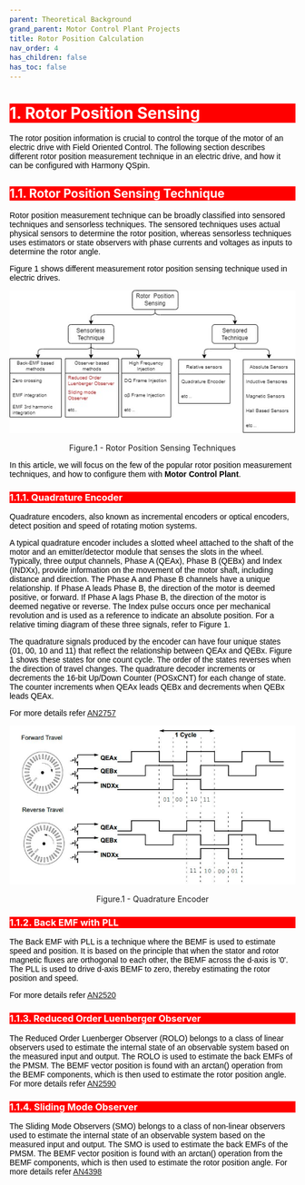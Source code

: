 ```yaml
---
parent: Theoretical Background
grand_parent: Motor Control Plant Projects
title: Rotor Position Calculation
nav_order: 4
has_children: false
has_toc: false
--- 
```


<!-- Styling  -->
<style>
 body {
        counter-reset: h1;
        padding: 20px;
    }

   h1 {
        background-color: red;
        color: white;
        counter-reset: h2
    }

    h2 {
        background-color: red;
        color: white;
        counter-reset: h3
    }

    h3 {
        background-color: red;
        color: white;
        counter-reset: h4
    }

    h1:before {
        background-color: red;
        color: white;
        counter-increment: h1;
        content: counter(h1) ". "
    }

    h2:before {
        background-color: red;
        color: white;
        counter-increment: h2;
        content: counter(h1) "." counter(h2) ". "
    }

    h3:before {
        background-color: red;
        color: white;
        counter-increment: h3;
        content: counter(h1) "." counter(h2) "." counter(h3) ". "
    }

    h4:before {
        background-color: red;
        color: white;
        counter-increment: h4;
        content: counter(h1) "." counter(h2) "." counter(h3) "." counter(h4) ". "
    }
    p{
        color: black;
        font-family: "Arial", Helvetica, sans-serif;
    }

    article {
        max-width: 50em;
        background: white;
        padding: 2em;
        margin: 1em auto;
    }

    .table-of-contents {
        float: right;
        width: 40%;
        background: #eee;
        font-size: 0.8em;
        padding: 1em 2em;
        margin: 0 0 0.5em 0.5em;
    }
    .table-of-contents ul {
        padding: 0;
    }
    .table-of-contents li {
        margin: 0 0 0.25em 0;
    }
    .table-of-contents a {
        text-decoration: none;
    }
    .table-of-contents a:hover,
    .table-of-contents a:active {
        text-decoration: underline;
    }

    h3:target {
        animation: highlight 1s ease;
    }

    @keyframes highlight {
    from { background: yellow; }
    to { background: white; }
    }

    li{
        color: black;
        font-family: "Arial", Helvetica, sans-serif;
    }

    table{
        color: black;
        font-family: "Arial", Helvetica, sans-serif;
    }

    }
}
</style>



# Rotor Position Sensing <a name="introduction"></a>
The rotor position information is crucial to control the torque of the motor of an electric drive with Field Oriented Control. The following section describes different rotor position measurement technique in an electric drive, and how it can be configured with Harmony QSpin.

## Rotor Position Sensing Technique <a name="Rotor_Position_Sensing"></a>
Rotor position measurement technique can be broadly classified into sensored techniques and sensorless techniques. The sensored techniques uses actual physical sensors to determine the rotor position, whereas sensorless techniques uses estimators or state observers with phase currents and voltages as inputs to determine the rotor angle.

Figure 1 shows different measurement rotor position sensing technique used in  electric drives.


<p align="center">
  <img src="images/rotor_position_sensing_techniques.jpg"/>
  <figcaption align= "center">Figure.1 - Rotor Position Sensing Techniques </figcaption>
</p>

In this article, we will focus on the few of the popular rotor position measurement techniques, and how to configure them with **Motor Control Plant**.

### Quadrature Encoder <a name="Rotor_Position_Sensing_qdec"></a>
Quadrature encoders, also known as incremental encoders or optical encoders, detect position and speed of rotating motion systems. 

A typical quadrature encoder includes a slotted wheel attached to the shaft of the motor and an emitter/detector module that senses the slots in the wheel. Typically, three output channels, Phase A (QEAx), Phase B (QEBx) and Index (INDXx), provide information on the movement of the motor shaft, including distance and direction. The Phase A and Phase B channels have a unique relationship. If Phase A leads Phase B, the direction of the motor is deemed positive, or forward. If Phase A lags Phase B, the direction of the motor is deemed negative or reverse. The Index pulse occurs once per mechanical revolution and is used as a reference to indicate an absolute position. For a relative timing diagram of these three signals, refer to Figure 1.

The quadrature signals produced by the encoder can have four unique states (01, 00, 10 and 11) that reflect the relationship between QEAx and QEBx. Figure 1 shows these states for one count cycle. The order of the states reverses when the direction of travel changes. The quadrature decoder increments or decrements the 16-bit Up/Down Counter (POSxCNT) for each change of state. The counter increments when QEAx leads QEBx and decrements when QEBx leads QEAx.

For more details refer <a href="https://ww1.microchip.com/downloads/en/Appnotes/Sensored-Encoder-Based)-Field-Oriented-Control-of-Three-Phase-%20Permanent-%20Magnet-%20Synchronous-DS00002757A.pdf">AN2757</a>

<p align="center">
  <img src="images/qudarture_encoder_figure.JPG" />
  <figcaption align= "center">Figure.1 - Quadrature Encoder </figcaption>
</p>

### Back EMF with PLL <a name="Rotor_Position_Sensing_pll"></a>
The Back EMF with PLL is a technique where the BEMF is used to estimate speed and position. It is based on the principle that when the stator and rotor magnetic fluxes are orthogonal to each other, the BEMF across the d-axis is '0'. The PLL is used to drive d-axis BEMF to zero, thereby estimating the rotor position and speed.

For more details refer [AN2520](https://ww1.microchip.com/downloads/en/Appnotes/Sensorless-FOC-For-PMSM-using-PLL-Estimator-FW-AN-DS00002520C.pdf) 
### Reduced Order Luenberger Observer <a name="Rotor_Position_Sensing_rolo"></a>
The Reduced Order Luenberger Observer (ROLO) belongs to a class of linear observers used to estimate the internal state of an observable system based on the measured input and output. The ROLO is used to estimate the back EMFs of the PMSM. The BEMF vector position is found with an arctan() operation from the BEMF components, which is then used to estimate the rotor position angle. For more details refer [AN2590](https://ww1.microchip.com/downloads/en/AppNotes/00002590B.pdf) 

### Sliding Mode Observer <a name="Rotor_Position_Sensing_smo"></a>
The Sliding Mode Observers (SMO) belongs to a class of non-linear observers used to estimate the internal state of an observable system based on the measured input and output. The SMO is used to estimate the back EMFs of the PMSM. The BEMF vector position is found with an arctan() operation from the BEMF components, which is then used to estimate the rotor position angle. For more details refer [AN4398](https://ww1.microchip.com/downloads/en/AppNotes/00002590B.pdf) 

